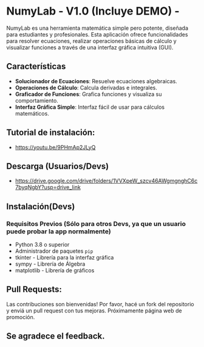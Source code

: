 # NumyLab - V1.0 (Incluye DEMO) -

NumyLab es una herramienta matemática simple pero potente, diseñada para estudiantes y profesionales. Esta aplicación ofrece funcionalidades para resolver ecuaciones, realizar operaciones básicas de cálculo y visualizar funciones a través de una interfaz gráfica intuitiva (GUI).


## Características

- **Solucionador de Ecuaciones**: Resuelve ecuaciones algebraicas.
- **Operaciones de Cálculo**: Calcula derivadas e integrales.
- **Graficador de Funciones**: Grafica funciones y visualiza su comportamiento.
- **Interfaz Gráfica Simple**: Interfaz fácil de usar para cálculos matemáticos.

## Tutorial de instalación: 
- https://youtu.be/9PHmAp2JLyQ

## Descarga (Usuarios/Devs)

-  https://drive.google.com/drive/folders/1VVXpeW_szcv46AWgmgnghC6c7byqNgbY?usp=drive_link

## Instalación(Devs)

### Requisitos Previos (Sólo para otros Devs, ya que un usuario puede probar la app normalmente)
- Python 3.8 o superior
- Administrador de paquetes `pip`
- tkinter - Librería para la interfaz gráfica
- sympy - Librería de Álgebra
- matplotlib - Librería de gráficos


## Pull Requests: 
Las contribuciones son bienvenidas! Por favor, hacé un fork del repositorio y enviá un pull request con tus mejoras.
Próximamente página web de promoción.
## Se agradece el feedback.
